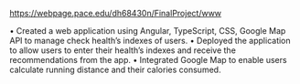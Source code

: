 https://webpage.pace.edu/dh68430n/FinalProject/www

•	Created a web application using Angular, TypeScript, CSS, Google Map API to manage check health’s indexes of users.
•	Deployed the application to allow users to enter their health’s indexes and receive the recommendations from the app.
•	Integrated Google Map to enable users calculate running distance and their calories consumed.

